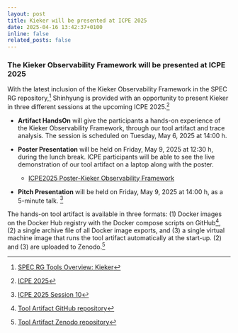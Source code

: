 ```yaml
---
layout: post
title: Kieker will be presented at ICPE 2025
date: 2025-04-16 13:42:37+0100
inline: false
related_posts: false
---
```


### The Kieker Observability Framework will be presented at ICPE 2025

With the latest inclusion of the Kieker Observability Framework in the SPEC RG
repository,[^0] Shinhyung is provided with an opportunity to present Kieker in
three different sessions at the upcoming ICPE 2025.[^1]

* **Artifact HandsOn** will give the participants a hands-on experience of the
  Kieker Observability Framework, through our tool artifact and trace analysis.
  The session is scheduled on Tuesday, May 6, 2025 at 14:00 h.

* **Poster Presentation** will be held on Friday, May 9, 2025 at 12:30 h,
  during the lunch break. ICPE participants will be able to see the live
  demonstration of our tool artifact on a laptop along with the poster.

  * [ICPE2025 Poster-Kieker Observability Framework](/assets/pdf/ICPE2025-Poster-KiekerObservabilityFramework.pdf)

* **Pitch Presentation** will be held on Friday, May 9, 2025 at 14:00 h, as a
  5-minute talk. [^2]

The hands-on tool artifact is available in three formats: (1) Docker images on
the Docker Hub registry with the Docker compose scripts on GitHub[^3], (2) a
single archive file of all Docker image exports,  and (3) a single virtual
machine image that runs the tool artifact automatically at the start-up. (2)
and (3) are uploaded to Zenodo.[^4]


[^0]: [SPEC RG Tools Overview: Kieker](https://research.spec.org/tools/overview/kieker/)

[^1]: [ICPE 2025](https://icpe2025.spec.org/)

[^2]: [ICPE 2025 Session 10](https://icpe2025.spec.org/program/#Session10)

[^3]: [Tool Artifact GitHub repository](https://github.com/kieker-monitoring/tool-artifact)

[^4]: [Tool Artifact Zenodo repository](https://doi.org/10.5281/zenodo.14989908)
